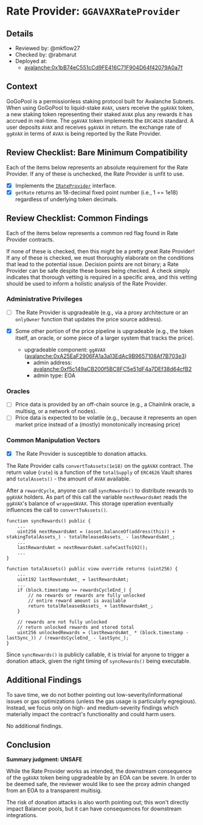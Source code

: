 # Rate Provider: `GGAVAXRateProvider`

## Details
- Reviewed by: @mkflow27
- Checked by: @rabmarut
- Deployed at:
    - [avalanche:0x1bB74eC551cCd9FE416C71F904D64f42079A0a7f](https://snowtrace.io/address/0x1bb74ec551ccd9fe416c71f904d64f42079a0a7f#code)

## Context
GoGoPool is a permissionless staking protocol built for Avalanche Subnets. When using GoGoPool to liquid-stake `AVAX`, users receive the `ggAVAX` token, a new staking token representing their staked `AVAX` plus any rewards it has accrued in real-time. The `ggAVAX` token implements the `ERC4626` standard. A user deposits `AVAX` and receives `ggAVAX` in return. the exchange rate of `ggAVAX` in terms of `AVAX` is being reported by the Rate Provider.

## Review Checklist: Bare Minimum Compatibility
Each of the items below represents an absolute requirement for the Rate Provider. If any of these is unchecked, the Rate Provider is unfit to use.

- [x] Implements the [`IRateProvider`](https://github.com/balancer/balancer-v2-monorepo/blob/bc3b3fee6e13e01d2efe610ed8118fdb74dfc1f2/pkg/interfaces/contracts/pool-utils/IRateProvider.sol) interface.
- [x] `getRate` returns an 18-decimal fixed point number (i.e., 1 == 1e18) regardless of underlying token decimals.

## Review Checklist: Common Findings
Each of the items below represents a common red flag found in Rate Provider contracts.

If none of these is checked, then this might be a pretty great Rate Provider! If any of these is checked, we must thoroughly elaborate on the conditions that lead to the potential issue. Decision points are not binary; a Rate Provider can be safe despite these boxes being checked. A check simply indicates that thorough vetting is required in a specific area, and this vetting should be used to inform a holistic analysis of the Rate Provider.

### Administrative Privileges
- [ ] The Rate Provider is upgradeable (e.g., via a proxy architecture or an `onlyOwner` function that updates the price source address).

- [x] Some other portion of the price pipeline is upgradeable (e.g., the token itself, an oracle, or some piece of a larger system that tracks the price).
    - upgradeable component: `ggAVAX` ([avalanche:0xA25EaF2906FA1a3a13EdAc9B9657108Af7B703e3](https://snowtrace.io/address/0xa25eaf2906fa1a3a13edac9b9657108af7b703e3))
        - admin address: [avalanche:0xf5c149aCB200f5BC8FC5e51dF4a7DEf38d64cfB2](https://snowtrace.io/address/0xf5c149acb200f5bc8fc5e51df4a7def38d64cfb2)
        - admin type: EOA

### Oracles
- [ ] Price data is provided by an off-chain source (e.g., a Chainlink oracle, a multisig, or a network of nodes). 
- [ ] Price data is expected to be volatile (e.g., because it represents an open market price instead of a (mostly) monotonically increasing price)

### Common Manipulation Vectors
- [x] The Rate Provider is susceptible to donation attacks.

The Rate Provider calls `convertToAssets(1e18)` on the `ggAVAX` contract. The return value (`rate`) is a function of the `totalSupply` of `ERC4626` Vault shares and `totalAssets()` - the amount of `AVAX` available.

After a `rewardCycle`, anyone can call `syncRewards()` to distribute rewards to `ggAVAX` holders. As part of this call the variable `nextRewardsAmt` reads the `ggAVAX`'s balance of `wrappedAVAX`. This storage operation eventually influences the call to `convertToAssets()`.

```solidity
function syncRewards() public {
    ...
    uint256 nextRewardsAmt = (asset.balanceOf(address(this)) + stakingTotalAssets_) - totalReleasedAssets_ - lastRewardsAmt_;
    ...
    lastRewardsAmt = nextRewardsAmt.safeCastTo192();
    ...
}

function totalAssets() public view override returns (uint256) {
    ...
    uint192 lastRewardsAmt_ = lastRewardsAmt;
    ...
    if (block.timestamp >= rewardsCycleEnd_) {
        // no rewards or rewards are fully unlocked
        // entire reward amount is available
        return totalReleasedAssets_ + lastRewardsAmt_;
    }

    // rewards are not fully unlocked
    // return unlocked rewards and stored total
    uint256 unlockedRewards = (lastRewardsAmt_ * (block.timestamp - lastSync_)) / (rewardsCycleEnd_ - lastSync_);
}
```

Since `syncRewards()` is publicly callable, it is trivial for anyone to trigger a donation attack, given the right timing of `syncRewards()` being executable.

## Additional Findings
To save time, we do not bother pointing out low-severity/informational issues or gas optimizations (unless the gas usage is particularly egregious). Instead, we focus only on high- and medium-severity findings which materially impact the contract's functionality and could harm users.

No additional findings.

## Conclusion
**Summary judgment: UNSAFE**

While the Rate Provider works as intended, the downstream consequence of the `ggAVAX` token being upgradeable by an EOA can be severe. In order to be deemed safe, the reviewer would like to see the proxy admin changed from an EOA to a transparent multisig.

The risk of donation attacks is also worth pointing out; this won't directly impact Balancer pools, but it can have consequences for downstream integrations.

